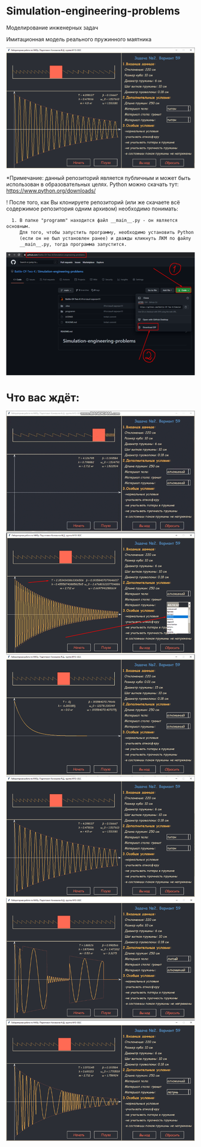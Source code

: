 # Simulation-engineering-problems

Моделирование инженерных задач

Имитационная модель реального пружинного маятника

![img.png](img.png)

*Примечание: данный репозиторий является публичным и может быть использован в образовательных целях.
             Python можно скачать тут: https://www.python.org/downloads/
             
! После того, как Вы клонируете репозиторий (или же скачаете всё содержимое репозитория одним архивом) необходимо понимать:

      1. В папке "programm" находится файл __main__.py - он является основным.
         Для того, чтобы запустить программу, необходимо установить Python
         (если он не был установлен ранее) и дважды кликнуть ЛКМ по файлу
         __main__.py, тогда программа запустится.

![img_1.png](img_1.png)

# Что вас ждёт:

![work.gif](work.gif)
![img_2.png](img_2.png)
![img_3.png](img_3.png)
![img_4.png](img_4.png)
![img_5.png](img_5.png)
![img_6.png](img_6.png)
